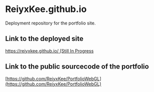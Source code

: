 # ReiyxKee.github.io
Deployment repository for the portfolio site.


## Link to the deployed site
[https://reiyxkee.github.io/ (Still In Progress](https://reiyxkee.github.io/)

## Link to the public sourcecode of the portfolio
[https://github.com/ReiyxKee/PortfolioWebGL](https://github.com/ReiyxKee/PortfolioWebGL)
